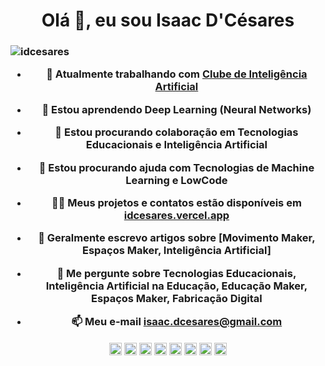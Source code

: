 <h1 align="center">Olá 👋, eu sou Isaac D'Césares</h1>
<h3 align="center"Graduado em Desenvolvimento de Sistemas (UNESA), com especialização em Inovação em Engenharia de Software (POLI-UFRJ), Design e Implementação de Espaços Maker Educacionais (Stanford University) e Data Science (PUC-RIO), atua há 10 anos na área de Tecnologia Educacional do Polo Educacional Sesc, onde é educador do programa de Cultura Tecnológica, Empreendedorismo e dos Espaços Maker da organização. Pesquisador de tecnologias e suas metodologias aplicadas a educação básica, Inteligência Artificial, Data Science e Dev Ninja nas horas vagas 🐍 </h3>

<p align="left"> <img src="https://komarev.com/ghpvc/?username=idcesares" alt="idcesares" /> </p>

- 🔭 Atualmente trabalhando com [Clube de Inteligência Artificial](https://github.com/idcesares/Clube-de-IA-ESEM)

- 🌱 Estou aprendendo **Deep Learning (Neural Networks)**

- 👯 Estou procurando colaboração em **Tecnologias Educacionais e Inteligência Artificial**

- 🤔 Estou procurando ajuda com **Tecnologias de Machine Learning e LowCode**

- 👨‍💻 Meus projetos e contatos estão disponíveis em [idcesares.vercel.app](idcesares.vercel.app)

- 📝 Geralmente escrevo artigos sobre [Movimento Maker, Espaços Maker, Inteligência Artificial]

- 💬 Me pergunte sobre **Tecnologias Educacionais, Inteligência Artificial na Educação, Educação Maker, Espaços Maker, Fabricação Digital**

- 📫 Meu e-mail **isaac.dcesares@gmail.com**

<a href="https://codepen.io/idcesares" target="blank"><img align="center" src="https://cdn.jsdelivr.net/npm/simple-icons@3.0.1/icons/codepen.svg" alt="idcesares" height="20" width="20" /></a>
<a href="https://dev.to/idcesares" target="blank"><img align="center" src="https://cdn.jsdelivr.net/npm/simple-icons@3.0.1/icons/dev-dot-to.svg" alt="idcesares" height="20" width="20" /></a>
<a href="https://twitter.com/idcesares" target="blank"><img align="center" src="https://cdn.jsdelivr.net/npm/simple-icons@3.0.1/icons/twitter.svg" alt="idcesares" height="20" width="20" /></a>
<a href="https://linkedin.com/in/isaacdcesares" target="blank"><img align="center" src="https://cdn.jsdelivr.net/npm/simple-icons@3.0.1/icons/linkedin.svg" alt="isaacdcesares" height="20" width="20" /></a>
<a href="https://kaggle.com/idcesares" target="blank"><img align="center" src="https://cdn.jsdelivr.net/npm/simple-icons@3.0.1/icons/kaggle.svg" alt="idcesares" height="20" width="20" /></a>
<a href="https://fb.com/isaac.dcesares" target="blank"><img align="center" src="https://cdn.jsdelivr.net/npm/simple-icons@3.0.1/icons/facebook.svg" alt="isaac.dcesares" height="20" width="20" /></a>
<a href="https://instagram.com/isaac_dcesares" target="blank"><img align="center" src="https://cdn.jsdelivr.net/npm/simple-icons@3.0.1/icons/instagram.svg" alt="isaac_dcesares" height="20" width="20" /></a>
<a href="https://medium.com/@idcesares" target="blank"><img align="center" src="https://cdn.jsdelivr.net/npm/simple-icons@3.0.1/icons/medium.svg" alt="@idcesares" height="20" width="20" /></a>
